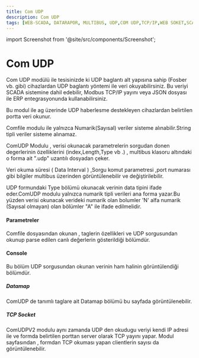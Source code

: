 ```yaml
---
title: Com UDP
description: Com UDP
tags: [WEB-SCADA, DATARAPOR, MULTIBUS, UDP,COM UDP,TCP/IP,WEB SOKET,SCADA,VERI TOPLAMA]
---
```



import Screenshot from '@site/src/components/Screenshot';

# Com UDP

Com UDP modülü ile tesisinizde ki UDP baglantı alt yapısına sahip (Fosber vb. gibi) cihazlardan UDP baglantı yöntemi ile veri okuyabilirsiniz. Bu veriyi SCADA sistemine dahil edebilir, Modbus TCP/IP yayını veya JSON dosyası ile ERP entegrasyonunda kullanabilirsiniz.

 
 Bu modul ile ag üzerinde UDP haberlesme destekleyen  cihazlardan  belirtilen portta veri okunur. 

 Comfile modulu ile yalnızca Numarik(Sayısal) veriler sisteme alınabilir.String tipli veriler sisteme alınamaz.




<Screenshot url='/img/mim17.png' />





ComUDP  Modulu , verisi okunacak parametrelerin  sorgudan donen degerlerinin özelliklerini  (index,Length,Type vb .) , multibus klasoru altındaki o forma ait ".udp" uzantılı dosyadan çeker.

Veri okuma süresi ( Data Interval ) ,Sorgu komut parametresi ,port numarası gibi bilgiler multibus üzerinden görüntülenebilir ve değiştirilebilir.  

UDP formundaki Type bölümü okunacak verinin data tipini ifade eder.ComUDP modulu yalnızca numarik tipli verileri ana forma yazar.Bu yüzden verisi okunacak verideki numarik olan bolumler 'N' alfa numarik (Sayısal olmayan) olan bölümler "A" ile ifade edilmelidir.


#### Parametreler

Comfile dosyasından okunan ,  taglerin özellikleri ve UDP sorgusundan okunup parse edilen canlı değerlerin gösterildiği bölümdür.



#### Console

Bu bölüm UDP sorgusundan okunan verinin ham halinin görüntülendiği bölümdür.
<Screenshot url='/img/mim20.png' />

##### Datamap

ComUDP  de tanımlı taglare ait Datamap bölümü bu sayfada görüntülenebilir.
<Screenshot url='/img/mim18.png' />


##### TCP Socket

ComUDPV2 modulu aynı zamanda UDP den okudugu veriyi kendi IP adresi ile ve  formda belirtilen porttan  server olarak TCP  yayını yapar. Modul sayfasından , formdan  TCP okuması yapan clientlerin sayısı da  görüntülenebilir.
<Screenshot url='/img/mim19.png' />

 
 